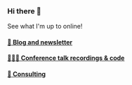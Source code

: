 ### Hi there 👋
See what I'm up to online!

#### [📝 Blog and newsletter][blog]
#### [💁🏻‍♂️ Conference talk recordings & code][conferences]
#### [🤝 Consulting][consulting]

[blog]: https://horosin.com

[conferences]: https://horosin.com/conference

[consulting]: https://horosin.com/consulting



<!--My newsletter - receive my talks and articles periodically! [sign up](https://mailchi.mp/a1db5198f63f/karol-horosin-conference-newsletter)

### Public speaking 💁🏻‍♂️

**2021-10-28** CI/CD and tooling for standard Python projects - [code](https://github.com/horosin/python-standard-ci) - [slides](https://docs.google.com/presentation/d/1AxIN9yACC_SSlkdaTgsyeARK3sScubQ2akP-P8AQr3U/edit?usp=sharing)

**2021-08-27** [EN] No framework frontends in practice - use the platform! - *Devoxx* - [talk details](https://devoxx.pl/talk-details/?id=5189) - [code](https://github.com/horosin/no-framework-js-app)

**2021-08-27** [EN] Deploy your JavaScript project to GitHub Pages with GitHub Actions - *Devoxx* - [talk details](https://devoxx.pl/talk-details/?id=5194) - [code](https://github.com/horosin/pages-deploy)

**2021-03-31** [EN] No code REST APIs using AWS - *Ardigen Internal* - [code](https://github.com/horosin/no-code-api-workshop)

**2020-09-17** [PL] Decoding the neural code - analyzing data form brain-machine interfaces - *4 developers*

**2020-09-07** [PL] Imagination Factrory Podcast: KANCELARIA PRAWNA PRZYSZŁOŚCI - [spotify](https://open.spotify.com/episode/790V7GsSpNx18jVJVnH0Gw) - [other](https://www.imaginationfactory.pl/podcast/episode/78aedb6f/s02e02-kancelaria-prawna-przyszlosci)

**2020-09-03** [PL] Serverless REST API z AWS Lambda -  *front.radar* - [video](https://youtu.be/2UCLjsz51zc?t=3329) - [code](https://github.com/horosin/serverless-js-tutorial)

**2020-07-22** [EN] Serverless functions with JavaScript, AWS lambda and serverless framework - *Dev.js* - [video at fb](https://fb.watch/4uZ1StTdqW/?t=2346) - [code](https://github.com/horosin/serverless-js-tutorial)

**2020-06-24** [EN] Serverless functions with JavaScript, AWS lambda and serverless framework - *4 developers* - [video](https://www.youtube.com/watch?v=Y5DARKkkoqY) - [code](https://github.com/horosin/serverless-js-tutorial)

**2019-10-21** [EN] No framework frontends in practice - use the platform! - *4Developers Katowice* - [video](https://www.youtube.com/watch?v=TP-oM3XUiNM&t=356s) - [code](https://bit.ly/no-framework-app)

**2019-10-21** [PL] Nginx as reverse proxy for your (micro) services - *4Developers Katowice* - [video](https://www.youtube.com/watch?v=NAr3EZMgEbY&t=623s) - [code](https://bit.ly/nginx-intro)

### About me 👨🏻‍💻

Hi, I'm a software engineer, startup enthusiast, conference speaker. 

Currently mainly focused at fighting cancer and other diseases at AI and bioinformatics company called Ardigen based in Krakow. My primary tools include JavaScript and Python, running in cloud environments.

Outside of my day job, I'm working on a few startup ideas. I also contribute to eye retinal implant research in the project developed by AGH and Stanford. Interested in space exploration, filmmaking and literature.


<br><br>

<p align="center">
  <a href="https://linkedin.com/in/horosin" target="blank" color="white">linkedin</a> 
  <a href="https://instagram.com/horosin" target="blank" color="white">instagram</a>
</p>
-->

<!--
<p align="center">
  <a href="https://linkedin.com/in/horosin" target="blank"><img align="center" src="https://cdn.jsdelivr.net/npm/simple-icons@3.0.1/icons/linkedin.svg" alt="horosin" height="30" width="30" />linkedin</a> 
  <a href="https://instagram.com/horosin" target="blank"><img align="center" src="https://cdn.jsdelivr.net/npm/simple-icons@3.0.1/icons/instagram.svg" alt="horosin" height="30" width="30" />instagram</a>
</p>
-->

<!--<p align="center">
  <a href="https://www.buymeacoffee.com/horosin" target="_blank"><img src="https://cdn.buymeacoffee.com/buttons/v2/default-orange.png" alt="Buy Me A Coffee" height="40px"></a>
</p>-->
<!--
**horosin/horosin** is a ✨ _special_ ✨ repository because its `README.md` (this file) appears on your GitHub profile.

Here are some ideas to get you started:

- 🔭 I’m currently working on ...
- 🌱 I’m currently learning ...
- 👯 I’m looking to collaborate on ...
- 🤔 I’m looking for help with ...
- 💬 Ask me about ...
- 📫 How to reach me: ...
- 😄 Pronouns: ...
- ⚡ Fun fact: ...
-->
